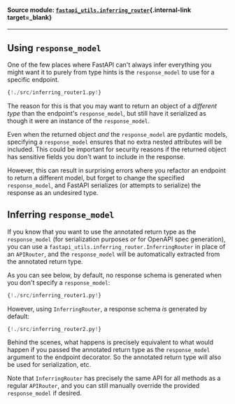 #### Source module: [`fastapi_utils.inferring_router`](https://github.com/dmontagu/fastapi-utils/blob/master/fastapi_utils/inferring_router.py){.internal-link target=_blank}

---

## Using `response_model`
One of the few places where FastAPI can't always infer everything you might want it to
purely from type hints is the `response_model` to use for a specific endpoint.

```python hl_lines="7 18"
{!./src/inferring_router1.py!}
```

The reason for this is that you may want to return an object of a *different type* than the endpoint's
`response_model`, but still have it serialized as though it were an instance of the `response_model`.

Even when the returned object *and* the `response_model` are pydantic models, specifying a `response_model`
ensures that no extra nested attributes will be included. This could be important for security
reasons if the returned object has sensitive fields you don't want to include in the response.

However, this can result in surprising errors where you refactor an endpoint to return a different model,
but forget to change the specified `response_model`, and FastAPI serializes (or attempts to serialize) the
response as an undesired type.

## Inferring `response_model`

If you know that you want to use the annotated return type as the `response_model` (for serialization
purposes *or* for OpenAPI spec generation), you can use a `fastapi_utils.inferring_router.InferringRouter`
in place of an `APIRouter`, and the `response_model` will be automatically extracted from the annotated
return type.

As you can see below, by default, no response schema is generated when you don't specify a `response_model`:
```python hl_lines="6 18"
{!./src/inferring_router1.py!}
```

However, using `InferringRouter`, a response schema *is* generated by default:

```python hl_lines="3 14 17 23 33"
{!./src/inferring_router2.py!}
```

Behind the scenes, what happens is precisely equivalent to what would happen if you passed the annotated return type
as the `response_model` argument to the endpoint decorator. So the annotated return type will also be used
for serialization, etc.

Note that `InferringRouter` has precisely the same API for all methods as a regular `APIRouter`, and you can still
manually override the provided `response_model` if desired.  

